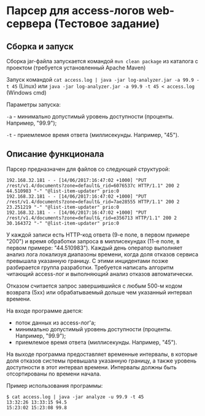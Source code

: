 

# Парсер для access-логов web-сервера (Тестовое задание)

## Сборка и запуск

Сборка jar-файла запускается командой `mvn clean package` из каталога с проектом (требуется установленный Apache Maven)

Запуск командой `cat access.log | java -jar log-analyzer.jar -a 99.9 -t 45` (Linux) или `java -jar log-analyzer.jar -a 99.9 -t 45 < access.log` (Windows cmd)

Параметры запуска:

`-a` - минимально допустимый уровень доступности (проценты. Например, "99.9");

`-t` - приемлемое время ответа (миллисекунды. Например, "45").

## Описание функционала

Парсер предназначен для файлов со следующей структурой:

```
192.168.32.181 - - [14/06/2017:16:47:02 +1000] "PUT /rest/v1.4/documents?zone=default&_rid=6076537c HTTP/1.1" 200 2 44.510983 "-" "@list-item-updater" prio:0
192.168.32.181 - - [14/06/2017:16:47:02 +1000] "PUT /rest/v1.4/documents?zone=default&_rid=7ae28555 HTTP/1.1" 200 2 23.251219 "-" "@list-item-updater" prio:0
192.168.32.181 - - [14/06/2017:16:47:02 +1000] "PUT /rest/v1.4/documents?zone=default&_rid=e356713 HTTP/1.1" 200 2 30.164372 "-" "@list-item-updater" prio:0
```

У каждой записи есть HTTP-код ответа (9-е поле, в первом примере "200") и время обработки запроса в миллисекундах (11-е поле, в первом примере: "44.510983"). Каждый день оператор выполняет анализ лога локализуя диапазоны времени, когда доля отказов сервиса превышала указанную границу. С этими инцидентами позже разбирается группа разработки. Требуется написать алгоритм читающий access-лог и выполняющий анализ отказов автоматически.


Отказом считается запрос завершившийся с любым 500-м кодом возврата (5xx) или обрабатываемый дольше чем указанный интервал времени.

На входе программе дается:

* поток данных из access-лог'а;
* минимально допустимый уровень доступности (проценты. Например, "99.9");
* приемлемое время ответа (миллисекунды. Например, "45").

На выходе программа предоставляет временные интервалы, в которые доля отказов системы превышала указанную границу, а также уровень доступности в этот интервал времени. Интервалы должны быть отсортированы по времени начала.

Пример использования программы:

```
$ cat access.log | java -jar analyze -u 99.9 -t 45
13:32:26 13:33:15 94.5
15:23:02 15:23:08 99.8
```